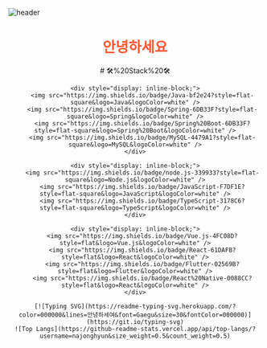 ![header](https://capsule-render.vercel.app/api?type=rect&height=100&section=header&text=Profile🤖&fontSize=50&fontColor=FFFFFF&color=0:82E8CF,100:EDFC74&font=Redressed)

<div align="center">
    <h1 style="color: #ff5733; fontSize:30;">안녕하세요</h1>
# 🛠%20Stack%20🛠
    
    <div style="display: inline-block;">
        <img src="https://img.shields.io/badge/Java-bf2e24?style=flat-square&logo=Java&logoColor=white" />
        <img src="https://img.shields.io/badge/Spring-6DB33F?style=flat-square&logo=Spring&logoColor=white" />
        <img src="https://img.shields.io/badge/Spring%20Boot-6DB33F?style=flat-square&logo=Spring%20Boot&logoColor=white" />
        <img src="https://img.shields.io/badge/MySQL-4479A1?style=flat-square&logo=MySQL&logoColor=white" />
    </div>
    
    <div style="display: inline-block;">
        <img src="https://img.shields.io/badge/node.js-339933?style=flat-square&logo=Node.js&logoColor=white" />
        <img src="https://img.shields.io/badge/JavaScript-F7DF1E?style=flat-square&logo=JavaScript&logoColor=white" />
        <img src="https://img.shields.io/badge/TypeScript-3178C6?style=flat-square&logo=TypeScript&logoColor=white" />
    </div>
    
    <div style="display: inline-block;">
        <img src="https://img.shields.io/badge/Vue.js-4FC08D?style=flat&logo=Vue.js&logoColor=white" />
        <img src="https://img.shields.io/badge/React-61DAFB?style=flat&logo=React&logoColor=white" />
        <img src="https://img.shields.io/badge/Flutter-02569B?style=flat&logo=Flutter&logoColor=white" />
        <img src="https://img.shields.io/badge/React%20Native-0088CC?style=flat&logo=React&logoColor=white" />
    </div>
    
    [![Typing SVG](https://readme-typing-svg.herokuapp.com/?color=000000&lines=안녕하세여&font=Gaegu&size=30&fontColor=000000)](https://git.io/typing-svg)
    ![Top Langs](https://github-readme-stats.vercel.app/api/top-langs/?username=najonghyun&size_weight=0.5&count_weight=0.5)
</div>

